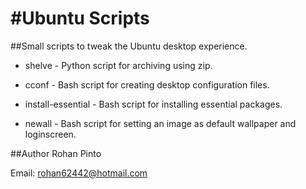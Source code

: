 #Ubuntu Scripts
===============

##Small scripts to tweak the Ubuntu desktop experience.

* shelve		- Python script for archiving using zip.

* cconf		- Bash script for creating desktop configuration files.

* install-essential	- Bash script for installing essential packages.

* newall		- Bash script for setting an image as default wallpaper and 
			  loginscreen.

##Author
Rohan Pinto

Email: rohan62442@hotmail.com